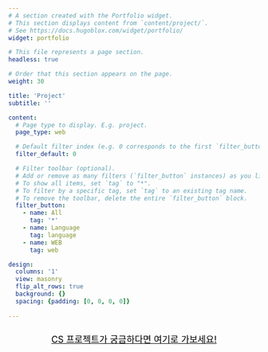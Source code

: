 ```yaml
---
# A section created with the Portfolio widget.
# This section displays content from `content/project/`.
# See https://docs.hugoblox.com/widget/portfolio/
widget: portfolio

# This file represents a page section.
headless: true

# Order that this section appears on the page.
weight: 30

title: 'Project'
subtitle: ''

content:
  # Page type to display. E.g. project.
  page_type: web

  # Default filter index (e.g. 0 corresponds to the first `filter_button` instance below).
  filter_default: 0

  # Filter toolbar (optional).
  # Add or remove as many filters (`filter_button` instances) as you like.
  # To show all items, set `tag` to "*".
  # To filter by a specific tag, set `tag` to an existing tag name.
  # To remove the toolbar, delete the entire `filter_button` block.
  filter_button:
    - name: All
      tag: '*'
    - name: Language
      tag: language
    - name: WEB
      tag: web  

design:
  columns: '1'
  view: masonry
  flip_alt_rows: true
  background: {}
  spacing: {padding: [0, 0, 0, 0]}
  
---
```

<div style="text-align: center;">
    <a href="cs" id="hoverLink" style="display: block; text-align: center; padding: 10px; font-size: 18px; color: black;">
    CS 프로젝트가 궁금하다면 여기로 가보세요!
    </a>
</div>

<script>
    const link = document.getElementById('hoverLink');
    
    link.addEventListener('mouseenter', function() {
        link.textContent = "지금 클릭해서 확인해보세요!";
        link.style.color = 'blue';
        link.style.fontSize = '26px';
    });

    link.addEventListener('mouseleave', function() {
        link.textContent = "CS 프로젝트가 궁금하다면 여기로 가보세요!";
        link.style.color = 'black';
        link.style.fontSize = '22px';
    });
</script>